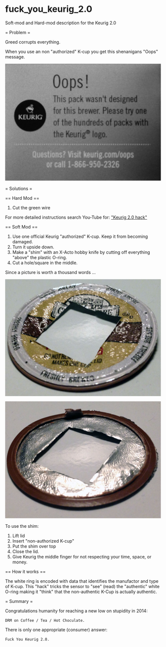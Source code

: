 # fuck_you_keurig_2.0
Soft-mod and Hard-mod description for the Keurig 2.0


= Problem =

Greed corrupts everything.

When you use an non "authorized" K-cup you get this shenanigans "Oops" message.

![Oops shenanigans](1_problem_oops.jpg?raw=true)

= Solutions =

== Hard Mod ==

1. Cut the green wire

For more detailed instructions search You-Tube for: ["Keurig 2.0 hack"](https://www.youtube.com/results?search_query=keuring+2.0+hack)

== Soft Mod ==

1. Use one official Keurig "authorized" K-cup.  Keep it from becoming damaged.
2. Turn it upside down.
3. Make a "shim" with an X-Acto hobby knife by cutting off everything "above" the plastic O-ring.
4. Cut a hole/square in the middle.

Since a picture is worth a thousand words ...

![Shim Top](2_solution_shim_top.jpg)

![Shim Bottom](3_solution_shim_bot.jpg)

To use the shim:

1. Lift lid
2. Insert "non-authorized K-cup"
3. Put the shim over top
4. Close the lid.
5. Give Keurig the middle finger for not respecting your time, space, or money.


== How it works ==

The white ring is encoded with data that identifies the manufactor and type of K-cup.
This "hack" tricks the sensor to "see" (read) the "authentic" white O-ring
making it "think" that the non-authentic K-Cup is actually authentic.

= Summary =

Congratulations humanity for reaching a new low on stupidity in 2014:

    DRM on Coffee / Tea / Hot Choculate.

There is only one appropriate (consumer) answer:

    Fuck You Keurig 2.0.

